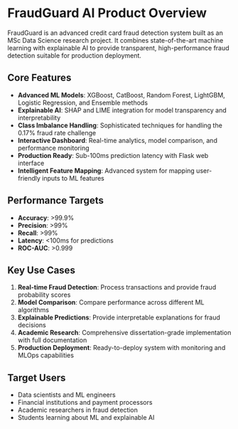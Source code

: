 # FraudGuard AI Product Overview

FraudGuard is an advanced credit card fraud detection system built as an MSc Data Science research project. It combines state-of-the-art machine learning with explainable AI to provide transparent, high-performance fraud detection suitable for production deployment.

## Core Features

- **Advanced ML Models**: XGBoost, CatBoost, Random Forest, LightGBM, Logistic Regression, and Ensemble methods
- **Explainable AI**: SHAP and LIME integration for model transparency and interpretability
- **Class Imbalance Handling**: Sophisticated techniques for handling the 0.17% fraud rate challenge
- **Interactive Dashboard**: Real-time analytics, model comparison, and performance monitoring
- **Production Ready**: Sub-100ms prediction latency with Flask web interface
- **Intelligent Feature Mapping**: Advanced system for mapping user-friendly inputs to ML features

## Performance Targets

- **Accuracy**: >99.9%
- **Precision**: >99%
- **Recall**: >99%
- **Latency**: <100ms for predictions
- **ROC-AUC**: >0.999

## Key Use Cases

1. **Real-time Fraud Detection**: Process transactions and provide fraud probability scores
2. **Model Comparison**: Compare performance across different ML algorithms
3. **Explainable Predictions**: Provide interpretable explanations for fraud decisions
4. **Academic Research**: Comprehensive dissertation-grade implementation with full documentation
5. **Production Deployment**: Ready-to-deploy system with monitoring and MLOps capabilities

## Target Users

- Data scientists and ML engineers
- Financial institutions and payment processors
- Academic researchers in fraud detection
- Students learning about ML and explainable AI